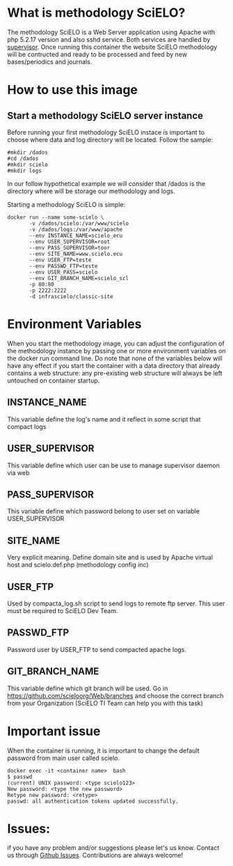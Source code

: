 What is methodology SciELO?
============================
The methodology SciELO is a Web Server application using Apache with php 5.2.17 version and also sshd service. Both services are handled by [supervisor](http://supervisord.org/). Once running this container the website SciELO methodology will be contructed and ready to be processed and feed by new bases/periodics and journals.

How to use this image
=======================
Start a methodology SciELO server instance
------------------------------------------

Before running your first methodology SciELO instace is important to choose where data and log directory will be located. Follow the sample:
```
#mkdir /dados
#cd /dados
#mkdir scielo
#mkdir logs
```
In our follow hypothetical example we will consider that /dados is the directory where will be storage our methodology and logs.

Starting a methodology SciELO is simple:
```
docker run --name some-scielo \
       -v /dados/scielo:/var/www/scielo 
	   -v /dados/logs:/var/www/apache 
	   --env INSTANCE_NAME=scielo_ecu 
	   --env USER_SUPERVISOR=root 
	   --env PASS_SUPERVISOR=toor  
	   --env SITE_NAME=www.scielo.ecu 
	   --env USER_FTP=teste 
	   --env PASSWD_FTP=teste 
	   --env USER_PASS=scielo 
	   --env GIT_BRANCH_NAME=scielo_scl 
	   -p 80:80 
	   -p 2222:2222 
	   -d infrascielo/classic-site
```

Environment Variables
=====================
When you start the methodology image, you can adjust the configuration of the methodology instance by passing one or more environment variables on the docker run command line. Do note that none of the variables below will have any effect if you start the container with a data directory that already contains a web structure: any pre-existing web structure will always be left untouched on container startup.

INSTANCE_NAME
-------------
This variable define the log's name and it reflect in some script that compact logs


USER_SUPERVISOR
---------------
This variable define which user can be use to manage supervisor daemon via web

PASS_SUPERVISOR
---------------
This variable define which password belong to user set on variable USER_SUPERVISOR

SITE_NAME 
---------
Very explicit meaning. Define domain site and is used by Apache virtual host and scielo.def.php (methodology config inc)

USER_FTP
--------
Used by compacta_log.sh script to send logs to remote ftp server. This user must be required to SciELO Dev Team.

PASSWD_FTP
----------
Password user by USER_FTP to send compacted apache logs.

GIT_BRANCH_NAME
---------------
This variable define which git branch will be used. Go in https://github.com/scieloorg/Web/branches and choose the correct branch from your Organization (SciELO TI Team can help you with this task)

Important issue
===============
When the container is running, it is important to change the default password from main user called scielo. 
```
docker exec -it <container name>  bash
$ passwd
(current) UNIX password: <type scielo123> 
New password: <type the new password>
Retype new password: <retype>
passwd: all authentication tokens updated successfully.
```

Issues:
========
if you have any problem and/or suggestions please let's us know. Contact us through [Github Issues](https://github.com/scieloorg/metodologia/issues). Contributions are always welcome!
